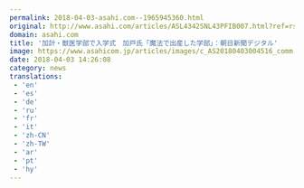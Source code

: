 ```yaml
---
permalink: 2018-04-03-asahi.com--1965945360.html
original: http://www.asahi.com/articles/ASL4342SNL43PFIB007.html?ref=rss
domain: asahi.com
title: '加計・獣医学部で入学式　加戸氏「魔法で出産した学部」：朝日新聞デジタル'
image: https://www.asahicom.jp/articles/images/c_AS20180403004516_comm.jpg
date: 2018-04-03 14:26:08
category: news
translations: 
 - 'en'
 - 'es'
 - 'de'
 - 'ru'
 - 'fr'
 - 'it'
 - 'zh-CN'
 - 'zh-TW'
 - 'ar'
 - 'pt'
 - 'hy'
---
```


